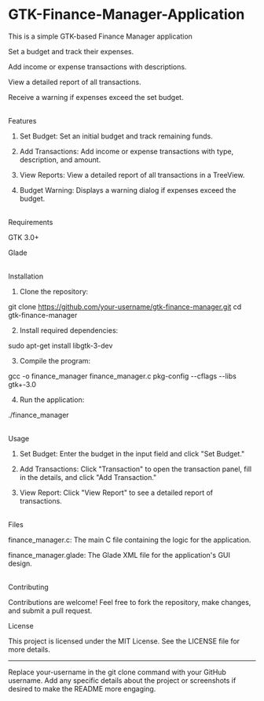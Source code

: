# GTK-Finance-Manager-Application
This is a simple GTK-based Finance Manager application

Set a budget and track their expenses.

Add income or expense transactions with descriptions.

View a detailed report of all transactions.

Receive a warning if expenses exceed the set budget.

<Br>
Features

1. Set Budget: Set an initial budget and track remaining funds.


2. Add Transactions: Add income or expense transactions with type, description, and amount.


3. View Reports: View a detailed report of all transactions in a TreeView.


4. Budget Warning: Displays a warning dialog if expenses exceed the budget.


<Br>
Requirements

GTK 3.0+

Glade

<Br>
Installation

1. Clone the repository:

git clone https://github.com/your-username/gtk-finance-manager.git
cd gtk-finance-manager


2. Install required dependencies:

sudo apt-get install libgtk-3-dev


3. Compile the program:

gcc -o finance_manager finance_manager.c pkg-config --cflags --libs gtk+-3.0


4. Run the application:

./finance_manager


<Br>
Usage

1. Set Budget: Enter the budget in the input field and click "Set Budget."


2. Add Transactions: Click "Transaction" to open the transaction panel, fill in the details, and click "Add Transaction."


3. View Report: Click "View Report" to see a detailed report of transactions.


<Br>
Files

finance_manager.c: The main C file containing the logic for the application.

finance_manager.glade: The Glade XML file for the application's GUI design.

<Br>
Contributing

Contributions are welcome! Feel free to fork the repository, make changes, and submit a pull request.

License

This project is licensed under the MIT License. See the LICENSE file for more details.


---

Replace your-username in the git clone command with your GitHub username. Add any specific details about the project or screenshots if desired to make the README more engaging.
